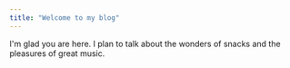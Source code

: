 ```yaml
---
title: "Welcome to my blog"
---
```


I'm glad you are here. I plan to talk about the wonders of snacks and the pleasures of great music.
